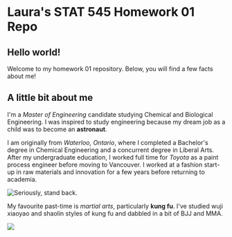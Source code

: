 # Laura's STAT 545 Homework 01 Repo

## Hello world!
Welcome to my homework 01 repository. Below, you will find a few facts about me!

## A little bit about me

I'm a *Master of Engineering* candidate studying Chemical and Biological Engineering. I was inspired to study engineering because my dream job as a child was to become an **astronaut**. 

I am originally from *Waterloo, Ontario*, where I completed a Bachelor's degree in Chemical Engineering and a concurrent degree in Liberal Arts.
After my undergraduate education, I worked full time for *Toyota* as a paint process engineer before moving to Vancouver. I worked at a fashion start-up in raw materials and innovation for a few years before returning to academia. 


![](https://pre00.deviantart.net/0f82/th/pre/f/2015/330/a/8/stand_back_i_m_going_to_try_science_by_motorcycle_hero-d9i34zm.png "Seriously, stand back.")


My favourite past-time is *martial arts*, particularly **kung fu**. I've studied wuji xiaoyao and shaolin styles of kung fu and dabbled in a bit of BJJ and MMA.


![](https://vignette.wikia.nocookie.net/vsbattles/images/b/bf/Kung-Fu-Panda-Render-copy.gif/revision/latest?cb=20151231071437)